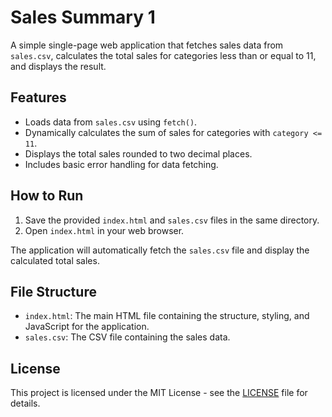 # Sales Summary 1

A simple single-page web application that fetches sales data from `sales.csv`, calculates the total sales for categories less than or equal to 11, and displays the result.

## Features

- Loads data from `sales.csv` using `fetch()`.
- Dynamically calculates the sum of sales for categories with `category <= 11`.
- Displays the total sales rounded to two decimal places.
- Includes basic error handling for data fetching.

## How to Run

1.  Save the provided `index.html` and `sales.csv` files in the same directory.
2.  Open `index.html` in your web browser.

The application will automatically fetch the `sales.csv` file and display the calculated total sales.

## File Structure

-   `index.html`: The main HTML file containing the structure, styling, and JavaScript for the application.
-   `sales.csv`: The CSV file containing the sales data.

## License

This project is licensed under the MIT License - see the [LICENSE](LICENSE) file for details.
